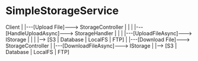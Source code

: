 # SimpleStorageService
Client
   |
   |---[Upload File]---> StorageController
   |                        |
   |                        |---[HandleUploadAsync]---> StorageHandler
   |                                                         |
   |                                                         |---[UploadFileAsync]---> IStorage
   |                                                                                      |
   |                                                                                      |--> [S3 | Database | LocalFS | FTP]
   |
   |---[Download File]---> StorageController
                            |
                            |---[DownloadFileAsync]---> IStorage
                                                        |
                                                        |--> [S3 | Database | LocalFS | FTP]
                                                        
